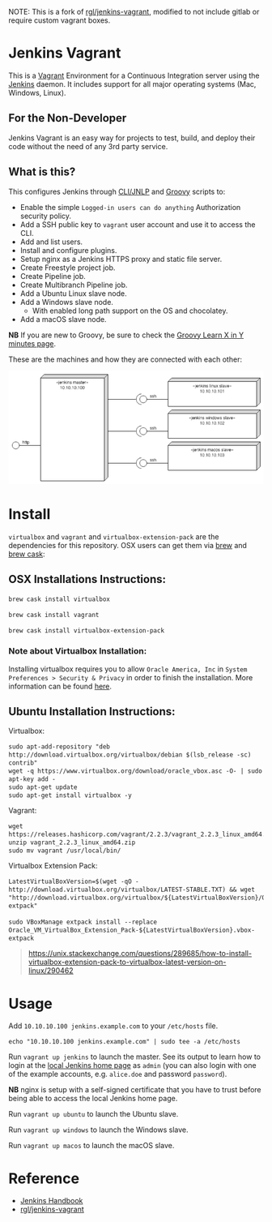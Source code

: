 NOTE: This is a fork of [rgl/jenkins-vagrant](https://github.com/rgl/jenkins-vagrant), modified to not include gitlab or require custom vagrant boxes.

# Jenkins Vagrant

This is a [Vagrant](https://www.vagrantup.com/) Environment for a Continuous Integration server using the [Jenkins](https://jenkins.io) daemon. It includes support for all major operating systems (Mac, Windows, Linux).

## For the Non-Developer

Jenkins Vagrant is an easy way for projects to test, build, and deploy their code without the need of any 3rd party service.

## What is this?

This configures Jenkins through [CLI/JNLP](https://wiki.jenkins-ci.org/display/JENKINS/Jenkins+CLI) and [Groovy](http://www.groovy-lang.org/) scripts to:

* Enable the simple `Logged-in users can do anything` Authorization security policy.
* Add a SSH public key to `vagrant` user account and use it to access the CLI.
* Add and list users.
* Install and configure plugins.
* Setup nginx as a Jenkins HTTPS proxy and static file server.
* Create Freestyle project job.
* Create Pipeline job.
* Create Multibranch Pipeline job.
* Add a Ubuntu Linux slave node.
* Add a Windows slave node.
  * With enabled long path support on the OS and chocolatey.
* Add a macOS slave node.

**NB** If you are new to Groovy, be sure to check the [Groovy Learn X in Y minutes page](https://learnxinyminutes.com/docs/groovy/).

These are the machines and how they are connected with each other:

<img src="diagram.png">


# Install

`virtualbox` and `vagrant` and `virtualbox-extension-pack` are the dependencies for this repository.
OSX users can get them via [brew](https://github.com/Homebrew/brew) and [brew cask](https://github.com/Homebrew/homebrew-cask):

## OSX Installations Instructions:

`brew cask install virtualbox`

`brew cask install vagrant`

`brew cask install virtualbox-extension-pack`

### Note about Virtualbox Installation:

Installing virtualbox requires you to allow `Oracle America, Inc` in `System Preferences > Security & Privacy` in order to finish the installation. More information can be found [here](http://osxdaily.com/2018/12/31/install-run-virtualbox-macos-install-kernel-fails/).


## Ubuntu Installation Instructions:

Virtualbox:

```
sudo apt-add-repository "deb http://download.virtualbox.org/virtualbox/debian $(lsb_release -sc) contrib"
wget -q https://www.virtualbox.org/download/oracle_vbox.asc -O- | sudo apt-key add -
sudo apt-get update
sudo apt-get install virtualbox -y
```

Vagrant:

```
wget https://releases.hashicorp.com/vagrant/2.2.3/vagrant_2.2.3_linux_amd64.zip
unzip vagrant_2.2.3_linux_amd64.zip
sudo mv vagrant /usr/local/bin/
```

Virtualbox Extension Pack:

```
LatestVirtualBoxVersion=$(wget -qO - http://download.virtualbox.org/virtualbox/LATEST-STABLE.TXT) && wget "http://download.virtualbox.org/virtualbox/${LatestVirtualBoxVersion}/Oracle_VM_VirtualBox_Extension_Pack-${LatestVirtualBoxVersion}.vbox-extpack"

sudo VBoxManage extpack install --replace Oracle_VM_VirtualBox_Extension_Pack-${LatestVirtualBoxVersion}.vbox-extpack
```
> https://unix.stackexchange.com/questions/289685/how-to-install-virtualbox-extension-pack-to-virtualbox-latest-version-on-linux/290462

# Usage

Add `10.10.10.100 jenkins.example.com` to your `/etc/hosts` file. 

```
echo "10.10.10.100 jenkins.example.com" | sudo tee -a /etc/hosts
```

Run `vagrant up jenkins` to launch the master. See its output to learn how to login at the
[local Jenkins home page](https://jenkins.example.com) as `admin` (you can also login with
one of the example accounts, e.g. `alice.doe` and password `password`).

**NB** nginx is setup with a self-signed certificate that you have to trust before being able to access the local Jenkins home page.

Run `vagrant up ubuntu` to launch the Ubuntu slave.

Run `vagrant up windows` to launch the Windows slave.

Run `vagrant up macos` to launch the macOS slave.

# Reference

* [Jenkins Handbook](https://jenkins.io/doc/book/)
* [rgl/jenkins-vagrant](https://github.com/rgl/jenkins-vagrant)

